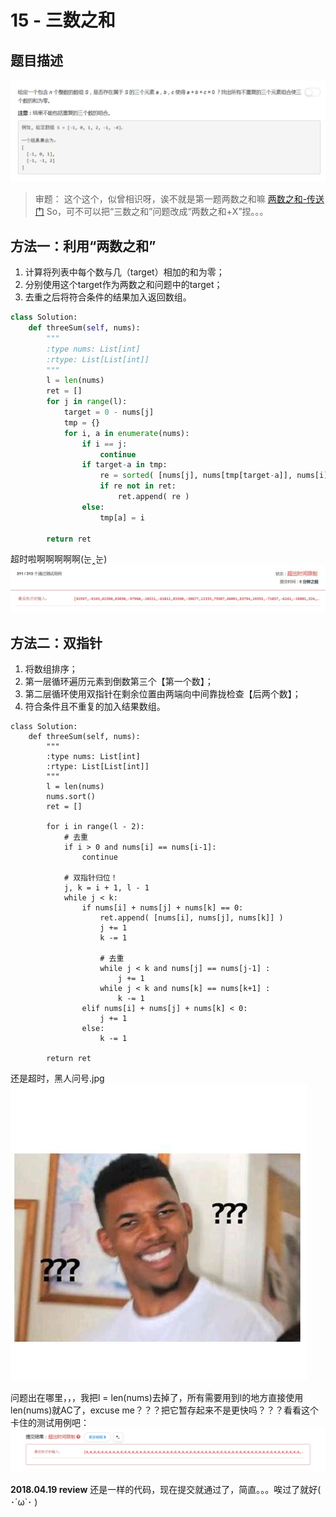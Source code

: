 # 15 - 三数之和

## 题目描述
![problem](images/15.png)

<!-- more -->

>审题：
这个这个，似曾相识呀，诶不就是第一题两数之和嘛
[两数之和-传送门](https://rosevil1874.github.io/2018/04/05/1.%E4%B8%A4%E6%95%B0%E4%B9%8B%E5%92%8C/#more)
So，可不可以把“三数之和”问题改成“两数之和+X”捏。。。

## 方法一：利用“两数之和”
1. 计算将列表中每个数与几（target）相加的和为零；
2. 分别使用这个target作为两数之和问题中的target；
3. 去重之后将符合条件的结果加入返回数组。
```python
class Solution:
    def threeSum(self, nums):
        """
        :type nums: List[int]
        :rtype: List[List[int]]
        """
        l = len(nums)
        ret = []
        for j in range(l):
            target = 0 - nums[j]
            tmp = {}
            for i, a in enumerate(nums):
                if i == j:
                    continue
                if target-a in tmp:
                    re = sorted( [nums[j], nums[tmp[target-a]], nums[i]] ) 
                    if re not in ret:
                        ret.append( re )
                else:
                    tmp[a] = i

        return ret
```
超时啦啊啊啊啊啊(눈‸눈)
![overtime](images/overtime.png)

## 方法二：双指针
1. 将数组排序；
2. 第一层循环遍历元素到倒数第三个【第一个数】；
3. 第二层循环使用双指针在剩余位置由两端向中间靠拢检查【后两个数】；
4. 符合条件且不重复的加入结果数组。

```pyhton
class Solution:
    def threeSum(self, nums):
        """
        :type nums: List[int]
        :rtype: List[List[int]]
        """
        l = len(nums)
        nums.sort()
        ret = []

        for i in range(l - 2):
            # 去重
            if i > 0 and nums[i] == nums[i-1]:
                continue

            # 双指针归位！
            j, k = i + 1, l - 1
            while j < k:
                if nums[i] + nums[j] + nums[k] == 0:
                    ret.append( [nums[i], nums[j], nums[k]] )
                    j += 1
                    k -= 1

                    # 去重
                    while j < k and nums[j] == nums[j-1] :
                        j += 1
                    while j < k and nums[k] == nums[k+1] :
                        k -= 1
                elif nums[i] + nums[j] + nums[k] < 0:
                    j += 1
                else:
                    k -= 1

        return ret
```

还是超时，黑人问号.jpg
![黑人问号.jpg](images/黑人问号.jpg)

问题出在哪里，，，我把l = len(nums)去掉了，所有需要用到l的地方直接使用len(nums)就AC了，excuse me？？？把它暂存起来不是更快吗？？？看看这个卡住的测试用例吧：
![overtime2](images/overtime2.png)

**2018.04.19 review**
还是一样的代码，现在提交就通过了，简直。。。唉过了就好( ･´ω`･ )

